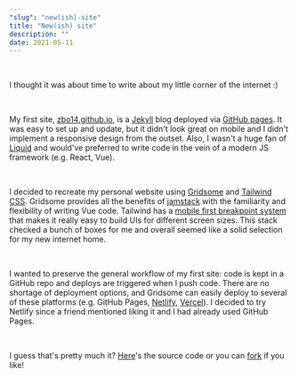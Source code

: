 ```yaml
---
"slug": "new(ish)-site"
title: "New(ish) site"
description: ""
date: 2021-05-11
---
```

<br>

I thought it was about time to write about my little corner of the internet :)

<br>

My first site, [zbo14.github.io](https://zbo14.github.io), is a [Jekyll](https://jekyllrb.com/) blog deployed via [GitHub pages](https://pages.github.com/). It was easy to set up and update, but it didn't look great on mobile and I didn't implement a responsive design from the outset. Also, I wasn't a huge fan of [Liquid](https://github.com/Shopify/liquid/wiki) and would've preferred to write code in the vein of a modern JS framework (e.g. React, Vue).

<br>

I decided to recreate my personal website using [Gridsome](https://gridsome.org/) and [Tailwind CSS](https://tailwindcss.com/). Gridsome provides all the benefits of [jamstack](https://jamstack.org/what-is-jamstack/) with the familiarity and flexibility of writing Vue code. Tailwind has a [mobile first breakpoint system](https://tailwindcss.com/docs/responsive-design#mobile-first) that makes it really easy to build UIs for different screen sizes. This stack checked a bunch of boxes for me and overall seemed like a solid selection for my new internet home.

<br>

I wanted to preserve the general workflow of my first site: code is kept in a GitHub repo and deploys are triggered when I push code. There are no shortage of deployment options, and Gridsome can easily deploy to several of these platforms (e.g. GitHub Pages, [Netlify](https://www.netlify.com/), [Vercel](https://vercel.com/)). I decided to try Netlify since a friend mentioned liking it and I had already used GitHub Pages.

<br>

I guess that's pretty much it? [Here](https://github.com/zbo14/zachh.me)'s the source code or you can [fork](https://github.com/zbo14/zachh.me/fork) if you like!

